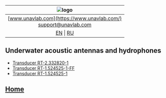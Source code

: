 | ![logo](https://ucnl.github.io/documentation/sm_logo.png) |
| :---: |
| [www.unavlab.com](https://www.unavlab.com/) <br/> [support@unavlab.com](mailto:support@unavlab.com) |
| [EN](underwater_acoustic_antennas_en.md) \| [RU](underwater_acoustic_antennas_ru.md) |

## Underwater acoustic antennas and hydrophones
* [Transducer RT-2.332820-1](https://ucnl.github.io/Docs/EN/Antennas/RT-2.332820-1_specification_en.pdf)
* [Transducer RT-1.524525-1-FF](https://ucnl.github.io/Docs/EN/Antennas/RT-1.524525-1-FF_specification_en.pdf)
* [Transducer RT-1.524525-1](https://ucnl.github.io/Docs/EN/Antennas/RT-1.524525-1_specification_en.pdf)

## [Home](README.md)
